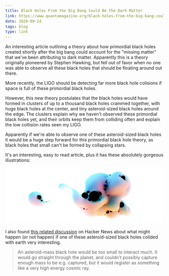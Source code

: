 ```yaml
---
title: Black Holes From the Big Bang Could Be the Dark Matter
link: https://www.quantamagazine.org/black-holes-from-the-big-bang-could-be-the-dark-matter-20200923/
date: 2020-09-24
tags: blog
type: link
---
```

An interesting article outlining a theory about how primordial black holes created shortly after the big bang could account for the "missing matter" that we've been attributing to dark matter. Apparently this is a theory originally pioneered by Stephen Hawking, but fell out of favor when no one was able to observe all these black holes that should be floating around out there.

More recently, the LIGO should be detecting far more black hole colisions if space is full of these primordial black holes.

However, this new theory postulates that the black holes would have formed in clusters of up to a thousand black holes crammed together, with huge black holes at the center, and tiny asteroid-sized black holes around the edge. The clusters explain why we haven't observed these primordial black holes yet, and their orbits keep them from colliding often and explain the low collision rates seen my LIGO.

Apparently if we're able to observe one of these asteroid-sized black holes it would be a huge step forward for this primordial black hole theory, as black holes that small can't be formed by collapsing stars.

It's an interesting, easy to read article, plus it has these absolutely gorgeous illustrations:

![black holes](SpacePuff_Spot_01_400.jpg)

I also found [this related discussion](https://news.ycombinator.com/item?id=24576882) on Hacker News about what might happen (or not happen) if one of these asteroid-sized black holes colided with earth very interesting.

> An asteroid-mass black hole would be too small to interact much. It would go straight through the planet, and couldn't possibly capture enough mass to be e.g. captured, but it would register as something like a very high energy cosmic ray.
